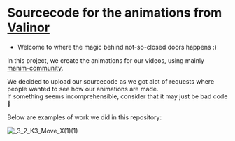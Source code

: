 # Sourcecode for the animations from [Valinor](https://www.youtube.com/channel/UCj-6F_YIsOgW0RjxHhYFyQw)

- Welcome to where the magic behind not-so-closed doors happens :)

In this project, we create the animations for our videos, using mainly [manim-community](https://www.manim.community).



We decided to upload our sourcecode as we got alot of requests where people wanted to see how our animations are made.  
If something seems incomprehensible, consider that it may just be bad code🥴



Below are examples of work we did in this repository:

![_3_2_K3_Move_X(1)(1)](https://user-images.githubusercontent.com/25711926/133859412-3cee9253-7619-45df-8450-26c294790fde.gif)
